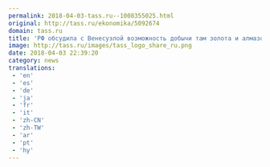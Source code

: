```yaml
---
permalink: 2018-04-03-tass.ru--1008355025.html
original: http://tass.ru/ekonomika/5092674
domain: tass.ru
title: 'РФ обсудила с Венесуэлой возможность добычи там золота и алмазов'
image: http://tass.ru/images/tass_logo_share_ru.png
date: 2018-04-03 22:39:20
category: news
translations: 
 - 'en'
 - 'es'
 - 'de'
 - 'ja'
 - 'fr'
 - 'it'
 - 'zh-CN'
 - 'zh-TW'
 - 'ar'
 - 'pt'
 - 'hy'
---
```


